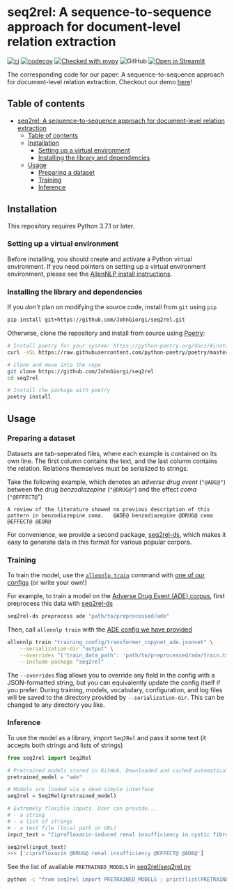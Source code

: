 # seq2rel: A sequence-to-sequence approach for document-level relation extraction

[![ci](https://github.com/JohnGiorgi/seq2rel/actions/workflows/ci.yml/badge.svg?branch=main)](https://github.com/JohnGiorgi/seq2rel/actions/workflows/ci.yml)
[![codecov](https://codecov.io/gh/JohnGiorgi/seq2rel/branch/main/graph/badge.svg?token=RKJ7EV4WQK)](https://codecov.io/gh/JohnGiorgi/seq2rel)
[![Checked with mypy](http://www.mypy-lang.org/static/mypy_badge.svg)](http://mypy-lang.org/)
![GitHub](https://img.shields.io/github/license/JohnGiorgi/seq2rel?color=blue)
[![Open in Streamlit](https://static.streamlit.io/badges/streamlit_badge_black_white.svg)](https://share.streamlit.io/johngiorgi/seq2rel/main/demo.py)

The corresponding code for our paper: A sequence-to-sequence approach for document-level relation extraction. Checkout our demo [here](https://share.streamlit.io/johngiorgi/seq2rel/main/demo.py)!

## Table of contents

- [seq2rel: A sequence-to-sequence approach for document-level relation extraction](#seq2rel-a-sequence-to-sequence-approach-for-document-level-relation-extraction)
  - [Table of contents](#table-of-contents)
  - [Installation](#installation)
    - [Setting up a virtual environment](#setting-up-a-virtual-environment)
    - [Installing the library and dependencies](#installing-the-library-and-dependencies)
  - [Usage](#usage)
    - [Preparing a dataset](#preparing-a-dataset)
    - [Training](#training)
    - [Inference](#inference)

## Installation

This repository requires Python 3.7.1 or later.

### Setting up a virtual environment

Before installing, you should create and activate a Python virtual environment. If you need pointers on setting up a virtual environment environment, please see the [AllenNLP install instructions](https://github.com/allenai/allennlp#installing-via-pip).

### Installing the library and dependencies

If you _don't_ plan on modifying the source code, install from `git` using `pip`

```bash
pip install git+https://github.com/JohnGiorgi/seq2rel.git
```

Otherwise, clone the repository and install from source using [Poetry](https://python-poetry.org/):

```bash
# Install poetry for your system: https://python-poetry.org/docs/#installation
curl -sSL https://raw.githubusercontent.com/python-poetry/poetry/master/get-poetry.py | python

# Clone and move into the repo
git clone https://github.com/JohnGiorgi/seq2rel
cd seq2rel

# Install the package with poetry
poetry install
```

## Usage

### Preparing a dataset

Datasets are tab-seperated files, where each example is contained on its own line. The first column contains the text, and the last column contains the relation. Relations themselves must be serialized to strings.

Take the following example, which denotes an _adverse drug event_ (`"@ADE@"`) between the drug _benzodiazepine_ (`"@DRUG@"`) and the effect _coma_ (`"@EFFECT@`")

```
A review of the literature showed no previous description of this pattern in benzodiazepine coma.	@ADE@ benzodiazepine @DRUG@ coma @EFFECT@ @EOR@
```

For convenience, we provide a second package, [seq2rel-ds](https://github.com/JohnGiorgi/seq2rel-ds), which makes it easy to generate data in this format for various popular corpora.

### Training

To train the model, use the [`allennlp train`](https://docs.allennlp.org/main/api/commands/train/) command with [one of our configs](https://github.com/JohnGiorgi/seq2rel/tree/main/training_config) (or write your own!)

For example, to train a model on the [Adverse Drug Event (ADE) corpus](https://github.com/trunghlt/AdverseDrugReaction/tree/master/ADE-Corpus-V2), first preprocess this data with [seq2rel-ds](https://github.com/JohnGiorgi/seq2rel-ds)

```bash
seq2rel-ds preprocess ade "path/to/preprocessed/ade"
```

Then, call `allennlp train` with the [ADE config we have provided](https://github.com/JohnGiorgi/seq2rel/tree/main/training_config/transformer_copynet_ade.jsonnet)

```bash
allennlp train "training_config/transformer_copynet_ade.jsonnet" \
    --serialization-dir "output" \
    --overrides "{'train_data_path': 'path/to/preprocessed/ade/train.tsv'}" \
    --include-package "seq2rel" 
```

The `--overrides` flag allows you to override any field in the config with a JSON-formatted string, but you can equivalently update the config itself if you prefer. During training, models, vocabulary, configuration, and log files will be saved to the directory provided by `--serialization-dir`. This can be changed to any directory you like. 

### Inference

To use the model as a library, import `Seq2Rel` and pass it some text (it accepts both strings and lists of strings)

```python
from seq2rel import Seq2Rel

# Pretrained models stored in GitHub. Downloaded and cached automatically. This model is ~500mb.
pretrained_model = "ade"

# Models are loaded via a dead-simple interface
seq2rel = Seq2Rel(pretrained_model)

# Extremely flexible inputs. User can provide...
# - a string
# - a list of strings
# - a text file (local path or URL)
input_text = "Ciprofloxacin-induced renal insufficiency in cystic fibrosis."

seq2rel(input_text)
>>> ['ciprofloxacin @DRUG@ renal insufficiency @EFFECT@ @ADE@']
```

See the list of available `PRETRAINED_MODELS` in [seq2rel/seq2rel.py](seq2rel/seq2rel.py)

```bash
python -c "from seq2rel import PRETRAINED_MODELS ; print(list(PRETRAINED_MODELS.keys()))"
```

